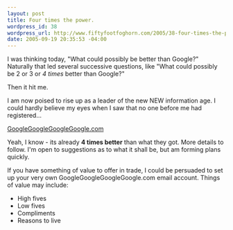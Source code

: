 ```yaml
--- 
layout: post
title: Four times the power.
wordpress_id: 38
wordpress_url: http://www.fiftyfootfoghorn.com/2005/38-four-times-the-power/
date: 2005-09-19 20:35:53 -04:00
---
```

I was thinking today, "What could possibly be better than Google?" Naturally that led several successive questions, like "What could possibly be 2 or 3 or <i>4 times</i> better than Google?"

Then it hit me.

I am now poised to rise up as a leader of the new NEW information age. I could hardly believe my eyes when I saw that no one before me had registered...

<a href="http://www.GoogleGoogleGoogleGoogle.com">GoogleGoogleGoogleGoogle.com</a>

Yeah, I know - its already <strong>4 times better</strong> than what they got. More details to follow. I'm open to suggestions as to what it shall be, but am forming plans quickly.

If you have something of value to offer in trade, I could be persuaded to set up your very own GoogleGoogleGoogleGoogle.com email account. Things of value may include:
<ul>
<li>High fives</li>
<li>Low fives</li>
<li>Compliments</li>
<li>Reasons to live</li>
</ul>
